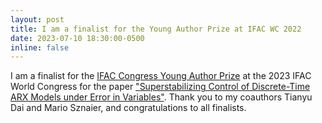 ```yaml
---
layout: post
title: I am a finalist for the Young Author Prize at IFAC WC 2022
date: 2023-07-10 18:30:00-0500
inline: false
---
```


I am a finalist for the <a href="https://www.ifac2023.org/program/Awards/">IFAC Congress Young Author Prize</a> at the 2023 IFAC World Congress for the paper <a href="https://arxiv.org/abs/2210.14893">"Superstabilizing Control of Discrete-Time ARX Models under Error in Variables"</a>. Thank you to my coauthors Tianyu Dai and Mario Sznaier, and congratulations to all finalists.
